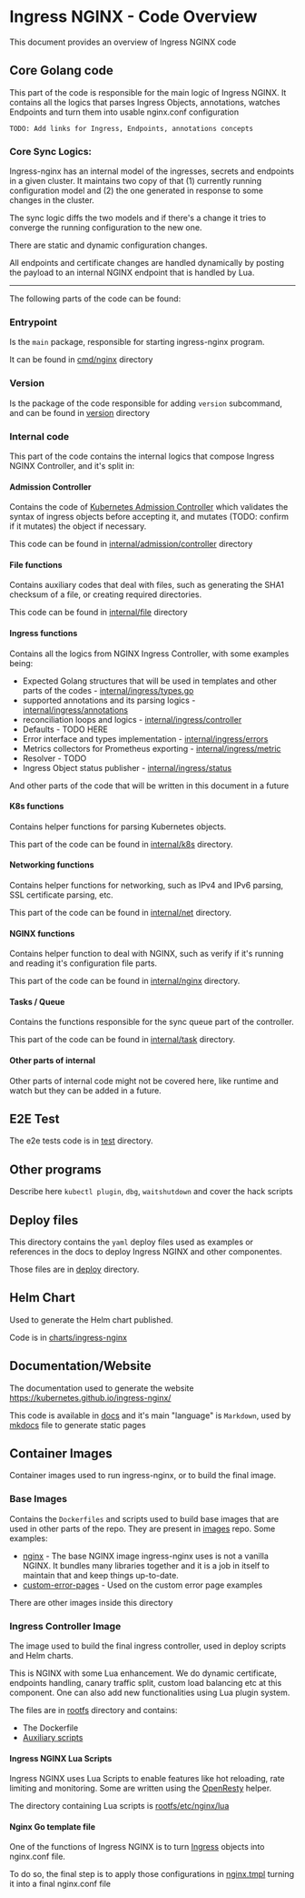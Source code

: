 # Ingress NGINX - Code Overview

This document provides an overview of Ingress NGINX code


## Core Golang code

This part of the code is responsible for the main logic of Ingress NGINX. It contains all the logics that parses Ingress Objects, annotations, watches Endpoints and turn them into usable nginx.conf configuration

```TODO
TODO: Add links for Ingress, Endpoints, annotations concepts
```

### Core Sync Logics:

Ingress-nginx has an internal model of the ingresses, secrets and endpoints in a given cluster. It maintains two copy of that (1) currently running configuration model and (2) the one generated in response to some changes in the cluster. 

The sync logic diffs the two models and if there's a change it tries to converge the running configuration to the new one. 

There are static and dynamic configuration changes. 

All endpoints and certificate changes are handled dynamically by posting the payload to an internal NGINX endpoint that is handled by Lua.

---

The following parts of the code can be found:

### Entrypoint

Is the `main` package, responsible for starting ingress-nginx program.

It can be found in [cmd/nginx](https://github.com/kubernetes/ingress-nginx/tree/master/cmd/nginx) directory

### Version

Is the package of the code responsible for adding `version` subcommand, and can be found in [version](https://github.com/kubernetes/ingress-nginx/tree/master/version) directory

### Internal code

This part of the code contains the internal logics that compose Ingress NGINX Controller, and it's split in:

#### Admission Controller

Contains the code of [Kubernetes Admission Controller](https://kubernetes.io/docs/reference/access-authn-authz/admission-controllers/) which validates the syntax of ingress objects before accepting it, and mutates (TODO: confirm if it mutates) the object if necessary.

This code can be found in [internal/admission/controller](https://github.com/kubernetes/ingress-nginx/tree/master/internal/admission/controller) directory


#### File functions

Contains auxiliary codes that deal with files, such as generating the SHA1 checksum of a file, or creating required directories.

This code can be found in [internal/file](https://github.com/kubernetes/ingress-nginx/blob/master/internal/file) directory

#### Ingress functions

Contains all the logics from NGINX Ingress Controller, with some examples being:

* Expected Golang structures that will be used in templates and other parts of the codes - [internal/ingress/types.go](https://github.com/kubernetes/ingress-nginx/blob/master/internal/ingress/types.go)
* supported annotations and its parsing logics - [internal/ingress/annotations](https://github.com/kubernetes/ingress-nginx/tree/master/internal/ingress/annotations)
* reconciliation loops and logics - [internal/ingress/controller](https://github.com/kubernetes/ingress-nginx/tree/master/internal/ingress/controller)
* Defaults - TODO HERE
* Error interface and types implementation - [internal/ingress/errors](https://github.com/kubernetes/ingress-nginx/tree/master/internal/ingress/errors)
* Metrics collectors for Prometheus exporting - [internal/ingress/metric](https://github.com/kubernetes/ingress-nginx/tree/master/internal/ingress/metric)
* Resolver - TODO
* Ingress Object status publisher - [internal/ingress/status](https://github.com/kubernetes/ingress-nginx/tree/master/internal/ingress/status)

And other parts of the code that will be written in this document in a future

#### K8s functions

Contains helper functions for parsing Kubernetes objects.

This part of the code can be found in [internal/k8s](https://github.com/kubernetes/ingress-nginx/tree/master/internal/k8s) directory.

#### Networking functions

Contains helper functions for networking, such as IPv4 and IPv6 parsing, SSL certificate parsing, etc.

This part of the code can be found in [internal/net](https://github.com/kubernetes/ingress-nginx/tree/master/internal/net) directory.

#### NGINX functions

Contains helper function to deal with NGINX, such as verify if it's running and reading it's configuration file parts.

This part of the code can be found in [internal/nginx](https://github.com/kubernetes/ingress-nginx/tree/master/internal/nginx) directory.

#### Tasks / Queue

Contains the functions responsible for the sync queue part of the controller.

This part of the code can be found in [internal/task](https://github.com/kubernetes/ingress-nginx/tree/master/internal/task) directory.

#### Other parts of internal

Other parts of internal code might not be covered here, like runtime and watch but they can be added in a future.

## E2E Test

The e2e tests code is in [test](https://github.com/kubernetes/ingress-nginx/tree/master/test) directory.

## Other programs

Describe here `kubectl plugin`, `dbg`, `waitshutdown` and cover the hack scripts

## Deploy files

This directory contains the `yaml` deploy files used as examples or references in the docs to deploy Ingress NGINX and other componentes.

Those files are in [deploy](https://github.com/kubernetes/ingress-nginx/tree/master/deploy) directory.

## Helm Chart

Used to generate the Helm chart published.

Code is in [charts/ingress-nginx](https://github.com/kubernetes/ingress-nginx/tree/master/charts/ingress-nginx)

## Documentation/Website

The documentation used to generate the website https://kubernetes.github.io/ingress-nginx/

This code is available in [docs](https://github.com/kubernetes/ingress-nginx/tree/master/docs) and it's main "language" is `Markdown`, used by [mkdocs](https://github.com/kubernetes/ingress-nginx/blob/master/mkdocs.yml) file to generate static pages

## Container Images

Container images used to run ingress-nginx, or to build the final image.

### Base Images

Contains the `Dockerfiles` and scripts used to build base images that are used in other parts of the repo. They are present in [images](https://github.com/kubernetes/ingress-nginx/tree/master/images) repo. Some examples:
* [nginx](https://github.com/kubernetes/ingress-nginx/tree/master/images/nginx) - The base NGINX image ingress-nginx uses is not a vanilla NGINX. It bundles many libraries together and it is a job in itself to maintain that and keep things up-to-date.
* [custom-error-pages](https://github.com/kubernetes/ingress-nginx/tree/master/images/custom-error-pages) - Used on the custom error page examples

There are other images inside this directory

### Ingress Controller Image

The image used to build the final ingress controller, used in deploy scripts and Helm charts. 

This is NGINX with some Lua enhancement. We do dynamic certificate, endpoints handling, canary traffic split, custom load balancing etc at this component. One can also add new functionalities using Lua plugin system.

The files are in [rootfs](https://github.com/kubernetes/ingress-nginx/tree/master/rootfs) directory and contains:

* The Dockerfile
* [Auxiliary scripts](https://github.com/kubernetes/ingress-nginx/tree/master/rootfs/ingress-controller)

#### Ingress NGINX Lua Scripts

Ingress NGINX uses Lua Scripts to enable features like hot reloading, rate limiting and monitoring. Some are written using the [OpenResty](https://openresty.org/en/) helper.

The directory containing Lua scripts is [rootfs/etc/nginx/lua](https://github.com/kubernetes/ingress-nginx/tree/master/rootfs/etc/nginx/lua)

#### Nginx Go template file

One of the functions of Ingress NGINX is to turn [Ingress](https://kubernetes.io/docs/concepts/services-networking/ingress/) objects into nginx.conf file. 

To do so, the final step is to apply those configurations in [nginx.tmpl](https://github.com/kubernetes/ingress-nginx/tree/master/rootfs/etc/nginx/template) turning it into a final nginx.conf file

